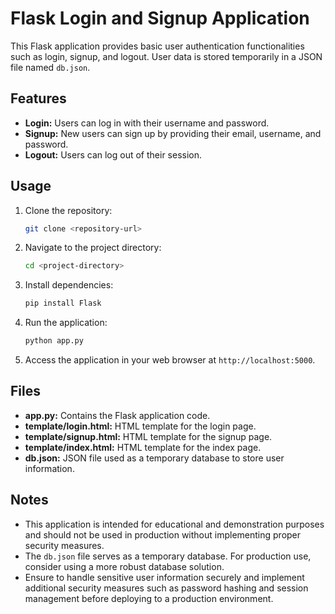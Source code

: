 # Flask Login and Signup Application

This Flask application provides basic user authentication functionalities such as login, signup, and logout. User data is stored temporarily in a JSON file named `db.json`.

## Features

- **Login:** Users can log in with their username and password.
- **Signup:** New users can sign up by providing their email, username, and password.
- **Logout:** Users can log out of their session.

## Usage

1. Clone the repository:

    ```bash
    git clone <repository-url>
    ```

2. Navigate to the project directory:

    ```bash
    cd <project-directory>
    ```

3. Install dependencies:

    ```bash
    pip install Flask
    ```

4. Run the application:

    ```bash
    python app.py
    ```

5. Access the application in your web browser at `http://localhost:5000`.

## Files

- **app.py:** Contains the Flask application code.
- **template/login.html:** HTML template for the login page.
- **template/signup.html:** HTML template for the signup page.
- **template/index.html:** HTML template for the index page.
- **db.json:** JSON file used as a temporary database to store user information.

## Notes

- This application is intended for educational and demonstration purposes and should not be used in production without implementing proper security measures.
- The `db.json` file serves as a temporary database. For production use, consider using a more robust database solution.
- Ensure to handle sensitive user information securely and implement additional security measures such as password hashing and session management before deploying to a production environment.

